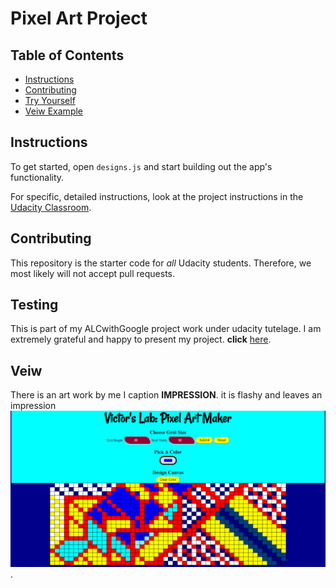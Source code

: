 # Pixel Art Project

## Table of Contents

* [Instructions](#instructions)
* [Contributing](#contributing)
* [Try Yourself](#testing)
* [Veiw Example](#veiw)

## Instructions

To get started, open `designs.js` and start building out the app's functionality.

For specific, detailed instructions, look at the project instructions in the [Udacity Classroom](https://classroom.udacity.com/me).

## Contributing

This repository is the starter code for _all_ Udacity students. Therefore, we most likely will not accept pull requests.

## Testing

This is part of my ALCwithGoogle project work under udacity tutelage. I am extremely grateful and happy to present my project. **click** [here](https://vipascal.github.io/pixel/).

## Veiw

There is an art work by me I caption **IMPRESSION**. it is flashy and leaves an impression
![PREVIEW WORK](impression.png).

